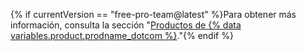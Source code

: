 {% if currentVersion == "free-pro-team@latest" %}Para obtener más información, consulta la sección "[Productos de {% data variables.product.prodname_dotcom %}](/articles/github-s-products)."{% endif %}

